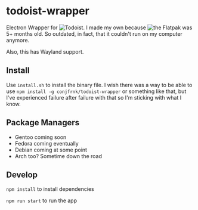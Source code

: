 # todoist-wrapper
Electron Wrapper for ![Todoist](https://app.todoist.com). I made my own because ![the Flatpak](https://github.com/flathub/com.todoist.Todoist) was 5+ months old. So outdated, in fact, that it couldn't run on my computer anymore.

Also, this has Wayland support.

## Install
Use `install.sh` to install the binary file. I wish there was a way to be able to use `npm install -g conjfrnk/todoist-wrapper` or something like that, but I've experienced failure after failure with that so I'm sticking with what I know.

## Package Managers
- Gentoo coming soon
- Fedora coming eventually
- Debian coming at some point
- Arch too? Sometime down the road

## Develop
`npm install` to install dependencies

`npm run start` to run the app
